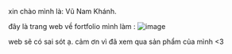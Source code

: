 xin chào mình là: Vũ Nam Khánh. 

đây là trang web về fortfolio mình làm :
![image](https://github.com/kjnhs/portfolio/assets/152385937/e0db7d45-b5fc-4a7c-98b6-ec9e8f7a1058)


web sẽ có sai sót ạ.
cảm ơn vì đã xem qua sản phẩm của mình <3

